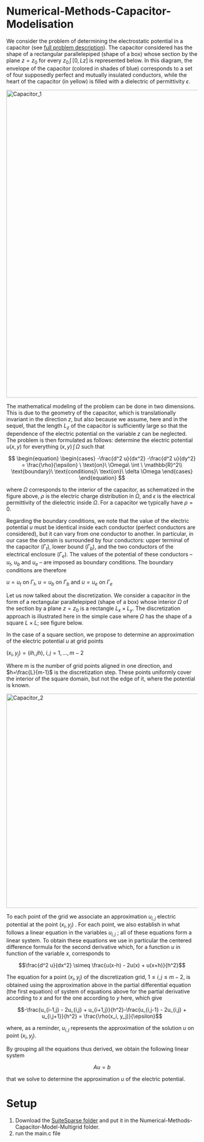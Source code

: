 # Numerical-Methods-Capacitor-Modelisation

We consider the problem of determining the electrostatic potential in a capacitor (see [full problem description](https://drive.google.com/file/d/18JmfOlAcNcHh2eUGnd9uDdwVZUDL5qJp/view?usp=drive_link)). The capacitor considered has the shape of a rectangular parallelepiped (shape of a box) whose section by the plane $z=z_0$ for every $z_0\, \int\, [0,Lz]$ is represented below. In this diagram, the envelope of the capacitor (colored in shades of blue) corresponds to a set of four supposedly perfect and mutually insulated conductors, while the heart of the capacitor (in yellow) is filled with a dielectric of permittivity $\epsilon$.

<img width="809" alt="Capacitor_1" src="https://github.com/Alban999/Numerical-Methods-Capacitor-Modelisation/assets/74149424/b89083fa-788a-475b-9606-3fff6f5d4024">

The mathematical modeling of the problem can be done in two dimensions. This is due to the geometry of the capacitor, which is translationally invariant in the direction $z$, but also because we assume, here and in the sequel, that the length $L_z$ of the capacitor is sufficiently large so that the dependence of the electric potential on the variable $z$ can be neglected. The problem is then formulated as follows: determine the electric potential $u(x, y)$ for everything $(x, y)\, \int\, \Omega$ such that

$$
\begin{equation}
    \begin{cases}
      -\frac{d^2 u}{dx^2} -\frac{d^2 u}{dy^2} = \frac{\rho}{\epsilon} \ \text{on}\ \Omega\ \int \ 	\mathbb{R}^2\\
      \text{boundary}\ \text{conditions}\ \text{on}\ \delta \Omega
    \end{cases}
\end{equation}
$$

where $\Omega$ corresponds to the interior of the capacitor, as schematized in the figure above, $\rho$ is the electric charge distribution in $\Omega$, and $\epsilon$ is the electrical permittivity of the dielectric inside $\Omega$. For a capacitor we typically have $\rho = 0$.

Regarding the boundary conditions, we note that the value of the electric potential $u$ must be identical inside each conductor (perfect conductors are considered), but it can vary from one conductor to another. In particular, in our case the domain is surrounded by four conductors: upper terminal of the capacitor ($\Gamma_t$), lower bound ($\Gamma_b$), and the two conductors of the electrical enclosure ($\Gamma_e$). The values of the potential of these conductors – $u_t$, $u_b$ and $u_e$ – are imposed as boundary conditions. The boundary conditions are therefore

$u = u_t$ on $\Gamma_t$, $u = u_b$ on $\Gamma_b$ and $u = u_e$ on $\Gamma_e$

Let us now talked about the discretization. We consider a capacitor in the form of a rectangular parallelepiped (shape of a box) whose interior $\Omega$ of the section by a plane $z=z_0$ is a rectangle $L_x \times L_y$. The discretization approach is illustrated here in the simple case where $\Omega$ has the shape of a square $L\times L$; see figure below.

In the case of a square section, we propose to determine an approximation of the electric potential $u$ at grid points

$(x_i, y_j) = (ih, jh)$, $i,j=1,...,m-2$

Where m is the number of grid points aligned in one direction, and $h=\frac{L}{m-1}$ is the discretization step. These points uniformly cover the interior of the square domain, but not the edge of it, where the potential is known.

<img width="563" alt="Capacitor_2" src="https://github.com/Alban999/Numerical-Methods-Capacitor-Modelisation/assets/74149424/689fbb14-33ab-4502-a658-fe58d3bf5c7f">

To each point of the grid we associate an approximation $u_{i,j}$ electric potential at the point $(x_i, y_j)$ . For each point, we also establish in what follows a linear equation in the variables $u_{i,j}$ ; all of these equations form a linear system. To obtain these equations we use in particular the centered difference formula for the second derivative which, for a function $u$ in function of the variable $x$, corresponds to

$$\frac{d^2 u}{dx^2} \simeq \frac{u(x-h) - 2u(x) + u(x+h)}{h^2}$$

The equation for a point $(x_i, y_j)$ of the discretization grid, $1\le i, j\le m−2$, is obtained using the approximation above in the partial differential equation (the first equation) of system of equations above for the partial derivative according to $x$ and for the one according to $y$ here, which give

$$-\frac{u_{i-1,j} - 2u_{i,j} + u_{i+1,j}}{h^2}-\frac{u_{i,j-1} - 2u_{i,j} + u_{i,j+1}}{h^2} = \frac{\rho(x_i, y_j)}{\epsilon}$$

where, as a reminder, $u_{i,j}$ represents the approximation of the solution $u$ on point $(x_i, y_j)$.

By grouping all the equations thus derived, we obtain the following linear system

$$Au = b$$

that we solve to determine the approximation $u$ of the electric potential.

# Setup
1. Download the [SuiteSparse folder](https://drive.google.com/drive/folders/1HHX_DNTazZ0lP1-6nn0E2tay8dcrOCWp?usp=drive_link) and put it in the Numerical-Methods-Capacitor-Model-Multigrid folder.
2. run the main.c file


